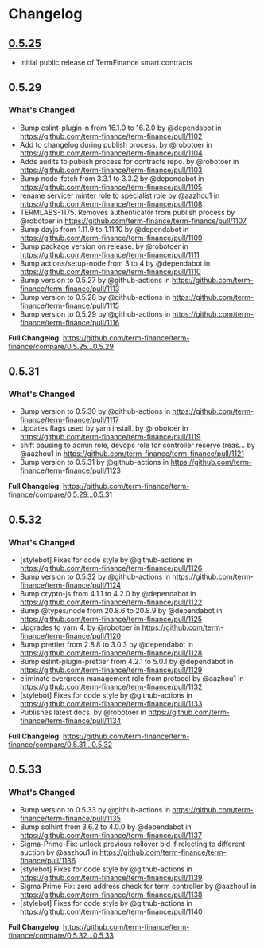 # Changelog

## [0.5.25](https://github.com/term-finance/term-finance-contracts/releases/tag/0.5.25)

* Initial public release of TermFinance smart contracts

## 0.5.29

### What's Changed
* Bump eslint-plugin-n from 16.1.0 to 16.2.0 by @dependabot in https://github.com/term-finance/term-finance/pull/1102
* Add to changelog during publish process. by @robotoer in https://github.com/term-finance/term-finance/pull/1104
* Adds audits to publish process for contracts repo. by @robotoer in https://github.com/term-finance/term-finance/pull/1103
* Bump node-fetch from 3.3.1 to 3.3.2 by @dependabot in https://github.com/term-finance/term-finance/pull/1105
* rename servicer minter role to specialist role by @aazhou1 in https://github.com/term-finance/term-finance/pull/1108
* TERMLABS-1175. Removes authenticator from publish process by @robotoer in https://github.com/term-finance/term-finance/pull/1107
* Bump dayjs from 1.11.9 to 1.11.10 by @dependabot in https://github.com/term-finance/term-finance/pull/1109
* Bump package version on release. by @robotoer in https://github.com/term-finance/term-finance/pull/1111
* Bump actions/setup-node from 3 to 4 by @dependabot in https://github.com/term-finance/term-finance/pull/1110
* Bump version to 0.5.27 by @github-actions in https://github.com/term-finance/term-finance/pull/1113
* Bump version to 0.5.28 by @github-actions in https://github.com/term-finance/term-finance/pull/1115
* Bump version to 0.5.29 by @github-actions in https://github.com/term-finance/term-finance/pull/1116


**Full Changelog**: https://github.com/term-finance/term-finance/compare/0.5.25...0.5.29

## 0.5.31

### What's Changed
* Bump version to 0.5.30 by @github-actions in https://github.com/term-finance/term-finance/pull/1117
* Updates flags used by yarn install. by @robotoer in https://github.com/term-finance/term-finance/pull/1119
* shift pausing to admin role, devops role for controller reserve treas… by @aazhou1 in https://github.com/term-finance/term-finance/pull/1121
* Bump version to 0.5.31 by @github-actions in https://github.com/term-finance/term-finance/pull/1123


**Full Changelog**: https://github.com/term-finance/term-finance/compare/0.5.29...0.5.31

## 0.5.32

### What's Changed
* [stylebot] Fixes for code style by @github-actions in https://github.com/term-finance/term-finance/pull/1126
* Bump version to 0.5.32 by @github-actions in https://github.com/term-finance/term-finance/pull/1124
* Bump crypto-js from 4.1.1 to 4.2.0 by @dependabot in https://github.com/term-finance/term-finance/pull/1122
* Bump @types/node from 20.8.6 to 20.8.9 by @dependabot in https://github.com/term-finance/term-finance/pull/1125
* Upgrades to yarn 4. by @robotoer in https://github.com/term-finance/term-finance/pull/1120
* Bump prettier from 2.8.8 to 3.0.3 by @dependabot in https://github.com/term-finance/term-finance/pull/1128
* Bump eslint-plugin-prettier from 4.2.1 to 5.0.1 by @dependabot in https://github.com/term-finance/term-finance/pull/1129
* eliminate evergreen management role from protocol by @aazhou1 in https://github.com/term-finance/term-finance/pull/1132
* [stylebot] Fixes for code style by @github-actions in https://github.com/term-finance/term-finance/pull/1133
* Publishes latest docs. by @robotoer in https://github.com/term-finance/term-finance/pull/1134


**Full Changelog**: https://github.com/term-finance/term-finance/compare/0.5.31...0.5.32

## 0.5.33

### What's Changed
* Bump version to 0.5.33 by @github-actions in https://github.com/term-finance/term-finance/pull/1135
* Bump solhint from 3.6.2 to 4.0.0 by @dependabot in https://github.com/term-finance/term-finance/pull/1137
* Sigma-Prime-Fix: unlock previous rollover bid if relecting to different auction by @aazhou1 in https://github.com/term-finance/term-finance/pull/1136
* [stylebot] Fixes for code style by @github-actions in https://github.com/term-finance/term-finance/pull/1139
* Sigma Prime Fix: zero address check for term controller by @aazhou1 in https://github.com/term-finance/term-finance/pull/1138
* [stylebot] Fixes for code style by @github-actions in https://github.com/term-finance/term-finance/pull/1140


**Full Changelog**: https://github.com/term-finance/term-finance/compare/0.5.32...0.5.33
